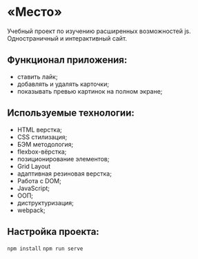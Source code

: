 # «Место»
Учебный проект по изучению расширенных возможностей js.
Одностраничный и интерактивный сайт.

## Функционал приложения:

- ставить лайк;
- добавлять и удалять карточки;
- показывать превью картинок на полном экране;

## Используемые технологии:
- HTML верстка;
- CSS стилизация;
- БЭМ методология;
- flexbox-вёрстка;
- позиционирование элементов;
- Grid Layout
- адаптивная резиновая верстка;
- Работа с DOM;
- JavaScript;
- ООП;
- диструктуризация;
- webpack;

## Настройка проекта:
```npm install```
```npm run serve```
